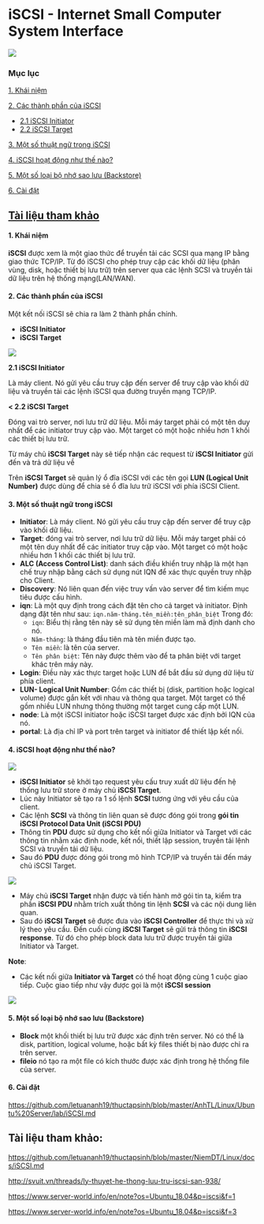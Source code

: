 # iSCSI - Internet Small Computer System Interface

![](https://community.fs.com/blog/wp-content/uploads/2018/08/how-iSCSI-storage-works.jpg)

### Mục lục
[1. Khái niệm](#1)

[2. Các thành phần của iSCSI](#2)

- [2.1 iSCSI Initiator](#2.1)
- [2.2 iSCSI Target](#2.2)

[3. Một số thuật ngữ trong iSCSI](#3)

[4. iSCSI hoạt động như thế nào?](#4)

[5. Một số loại bộ nhớ sao lưu (Backstore)](#5)

[6. Cài đặt](#6)

[Tài liệu tham khảo](#tltk)
------------------

#### <a name="1"> 1. Khái niệm </a>

**iSCSI** được xem là một giao thức để truyền tải các SCSI qua mạng IP bằng giao thức TCP/IP. Từ đó iSCSI cho phép truy cập các khối dữ liệu (phân vùng, disk, hoặc thiết bị lưu trữ) trên server qua các lệnh SCSI và truyền tải dữ liệu trên hệ thống mạng(LAN/WAN).

#### <a name="2"> 2. Các thành phần của iSCSI </a>

Một kết nối iSCSI sẽ chia ra làm 2 thành phần chính.

- **iSCSI Initiator**
- **iSCSI Target**

![](https://cuongquach.com/resources/images/2018/01/initiator-target-iscsi.png)

**<a name="2.1"> 2.1 iSCSI Initiator </a>**

Là máy client. Nó gửi yêu cầu truy cập đến server để truy cập vào khối dữ liệu và truyền tải các lệnh iSCSI qua đường truyền mạng TCP/IP.

**<<a name="2.2"> 2.2 iSCSI Target </a>**

Đóng vai trò server, nơi lưu trữ dữ liệu. Mỗi máy target phải có một tên duy nhất để các initiator truy cập vào. Một target có một hoặc nhiều hơn 1 khối các thiết bị lưu trữ.

Từ máy chủ **iSCSI Target** này sẽ tiếp nhận các request từ **iSCSI Initiator** gửi đến và trả dữ liệu về 

Trên **iSCSI Target** sẽ quản lý ổ đĩa iSCSI với các tên gọi **LUN (Logical Unit Number)** được dùng để chia sẻ ổ đĩa lưu trữ iSCSI với phía iSCSI Client.

#### <a name="3"> 3. Một số thuật ngữ trong iSCSI </a>

- **Initiator**: Là máy client. Nó gửi yêu cầu truy cập đến server để truy cập vào khối dữ liệu.
- **Target**: đóng vai trò server, nơi lưu trữ dữ liệu. Mỗi máy target phải có một tên duy nhất để các initiator truy cập vào. Một target có một hoặc nhiều hơn 1 khối các thiết bị lưu trữ.
- **ALC (Access Control List)**: danh sách điều khiển truy nhập là một hạn chế truy nhập bằng cách sử dụng nút IQN để xác thực quyền truy nhập cho Client.
- **Discovery**: Nó liên quan đến việc truy vấn vào server để tìm kiếm mục tiêu được cấu hình.
- **iqn**: Là một quy định trong cách đặt tên cho cả target và initiator. Định dạng đặt tên như sau: ```iqn.năm-tháng.tên_miền:tên_phân_biệt``` Trong đó:
  - ``iqn``: Biểu thị rằng tên này sẽ sử dụng tên miền làm mã định danh cho nó.
  - ``Năm-tháng``: là tháng đầu tiên mà tên miền được tạo.
  - ``Tên miền``: là tên của server.
  - ``Tên phân biệt``: Tên này được thêm vào để ta phân biệt với target khác trên máy này.
- **Login**: Điều này xác thực target hoặc LUN để bắt đầu sử dụng dữ liệu từ phía client.
- **LUN- Logical Unit Number**: Gồm các thiết bị (disk, partition hoặc logical volume) được gắn kết với nhau và thông qua target. Một target có thể gồm nhiều LUN nhưng thông thường một target cung cấp một LUN.
- **node**: Là một iSCSI initiator hoặc iSCSI target được xác định bởi IQN của nó.
- **portal**: Là địa chỉ IP và port trên target và initiator để thiết lập kết nối.

#### <a name="4"> 4. iSCSI hoạt động như thế nào? </a>

![](http://i1.wp.com/opentodo.files.wordpress.com/2012/10/2iscsiprotocol.jpg)

- **iSCSI Initiator** sẽ khởi tạo request yêu cấu truy xuất dữ liệu đến hệ thống lưu trữ store ở máy chủ **iSCSI Target**.
- Lúc này Initiator sẽ tạo ra 1 số lệnh **SCSI** tương ứng với yêu cầu của client.
- Các lệnh **SCSI** và thông tin liên quan sẽ được đóng gói trong **gói tin iSCSI Protocol Data Unit (iSCSI PDU)**
- Thông tin **PDU** được sử dụng cho kết nối giữa Initiator và Target với các thông tin nhằm xác định node, kết nối, thiết lập session, truyền tải lệnh SCSI và truyền tải dữ liệu.
- Sau đó **PDU** được đóng gói trong mô hình TCP/IP và truyền tải đến máy chủ iSCSI Target.

![](https://cuongquach.com/resources/images/2018/01/iscsi-tcp-ip.jpg)

- Máy chủ **iSCSI Target** nhận được và tiến hành mở gói tin ta, kiểm tra phần **iSCSI PDU** nhằm trích xuất thông tin lệnh **SCSI** và các nội dung liên quan.
- Sau đó **iSCSI Target** sẽ được đưa vào **iSCSI Controller** để thực thi và xử lý theo yêu cầu. Đến cuối cùng **iSCSI Target** sẽ gửi trả thông tin **iSCSI response**. Từ đó cho phép block data lưu trữ được truyền tải giữa Initiator và Target.

**Note**:
- Các kết nối giữa **Initiator và Target** có thể hoạt động cùng 1 cuộc giao tiếp. Cuộc giao tiếp như vậy được gọi là một **iSCSI session** 

![](https://1.bp.blogspot.com/-QKBDz65Ec-U/WyxkubhLEVI/AAAAAAAAM1Q/2X4D6eupBlMMx8BdOu35zBh71LN9dyLVACLcBGAs/s320/iscsi-session.png)

#### <a name="5"> 5. Một số loại bộ nhớ sao lưu (Backstore) </a>
- **Block** một khối thiết bị lưu trữ được xác định trên server. Nó có thể là disk, partition, logical volume, hoặc bất kỳ files thiết bị nào được chỉ ra trên server.
- **fileio** nó tạo ra một file có kích thước được xác định trong hệ thống file của server.

#### <a name="6"> 6. Cài đặt </a>

https://github.com/letuananh19/thuctapsinh/blob/master/AnhTL/Linux/Ubuntu%20Server/lab/iSCSI.md

## <a name="tltk"> Tài liệu tham khảo: </a>

https://github.com/letuananh19/thuctapsinh/blob/master/NiemDT/Linux/docs/iSCSI.md

http://svuit.vn/threads/ly-thuyet-he-thong-luu-tru-iscsi-san-938/

https://www.server-world.info/en/note?os=Ubuntu_18.04&p=iscsi&f=1

https://www.server-world.info/en/note?os=Ubuntu_18.04&p=iscsi&f=3

